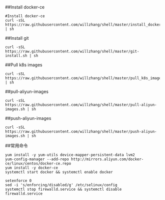 ##Install docker-ce
```
#Install docker-ce
curl -sSL https://raw.githubusercontent.com/willzhang/shell/master/install_docker.sh | sh
```

##Install git
```
curl -sSL https://raw.githubusercontent.com/willzhang/shell/master/git-install.sh | sh
```

##Pull k8s images
```
curl -sSL https://raw.githubusercontent.com/willzhang/shell/master/pull_k8s_images.sh | sh
```

##pull-aliyun-images
```
curl -sSL https://raw.githubusercontent.com/willzhang/shell/master/pull-aliyun-images.sh | sh
```

##push-aliyun-images
```
curl -sSL https://raw.githubusercontent.com/willzhang/shell/master/push-aliyun-images.sh | sh
```

##常用命令
```
yum install -y yum-utils device-mapper-persistent-data lvm2
yum-config-manager --add-repo http://mirrors.aliyun.com/docker-ce/linux/centos/docker-ce.repo
yum install -y docker-ce 
systemctl start docker && systemctl enable docker

setenforce 0
sed -i 's/enforcing/disabled/g' /etc/selinux/config
systemctl stop firewalld.service && systemctl disable firewalld.service
```

